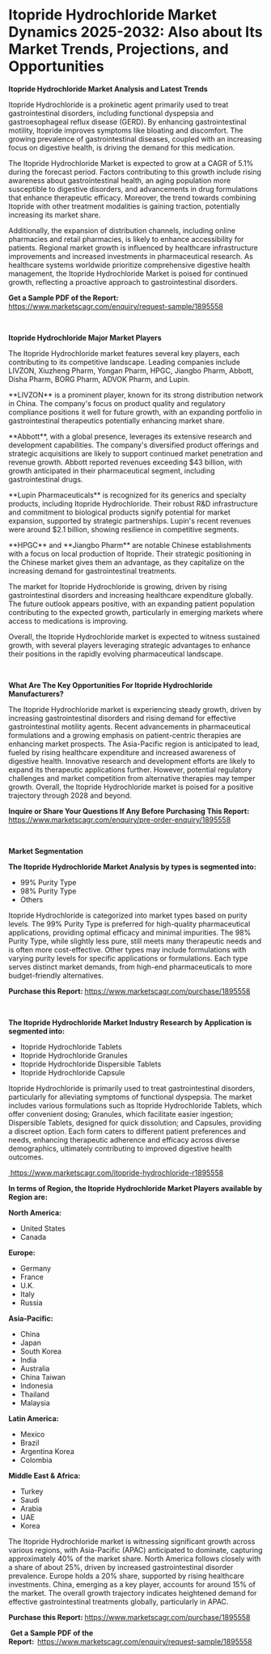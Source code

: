 <p><h1>Itopride Hydrochloride Market Dynamics 2025-2032: Also about Its Market Trends, Projections, and Opportunities</h1></p><p><strong>Itopride Hydrochloride Market Analysis and Latest Trends</strong></p>
<p><p>Itopride Hydrochloride is a prokinetic agent primarily used to treat gastrointestinal disorders, including functional dyspepsia and gastroesophageal reflux disease (GERD). By enhancing gastrointestinal motility, Itopride improves symptoms like bloating and discomfort. The growing prevalence of gastrointestinal diseases, coupled with an increasing focus on digestive health, is driving the demand for this medication.</p><p>The Itopride Hydrochloride Market is expected to grow at a CAGR of 5.1% during the forecast period. Factors contributing to this growth include rising awareness about gastrointestinal health, an aging population more susceptible to digestive disorders, and advancements in drug formulations that enhance therapeutic efficacy. Moreover, the trend towards combining Itopride with other treatment modalities is gaining traction, potentially increasing its market share.</p><p>Additionally, the expansion of distribution channels, including online pharmacies and retail pharmacies, is likely to enhance accessibility for patients. Regional market growth is influenced by healthcare infrastructure improvements and increased investments in pharmaceutical research. As healthcare systems worldwide prioritize comprehensive digestive health management, the Itopride Hydrochloride Market is poised for continued growth, reflecting a proactive approach to gastrointestinal disorders.</p></p>
<p><strong>Get a Sample PDF of the Report:&nbsp;</strong> <a href="https://www.marketscagr.com/enquiry/request-sample/1895558?utm_campaign=2517&utm_medium=2&utm_source=Github&utm_content=ia&utm_term=19042025&utm_id=itopride-hydrochloride">https://www.marketscagr.com/enquiry/request-sample/1895558</a></p>
<p>&nbsp;</p>
<p><strong>Itopride Hydrochloride Major Market Players</strong></p>
<p><p>The Itopride Hydrochloride market features several key players, each contributing to its competitive landscape. Leading companies include LIVZON, Xiuzheng Pharm, Yongan Pharm, HPGC, Jiangbo Pharm, Abbott, Disha Pharm, BORG Pharm, ADVOK Pharm, and Lupin.</p><p>**LIVZON** is a prominent player, known for its strong distribution network in China. The company's focus on product quality and regulatory compliance positions it well for future growth, with an expanding portfolio in gastrointestinal therapeutics potentially enhancing market share.</p><p>**Abbott**, with a global presence, leverages its extensive research and development capabilities. The company's diversified product offerings and strategic acquisitions are likely to support continued market penetration and revenue growth. Abbott reported revenues exceeding $43 billion, with growth anticipated in their pharmaceutical segment, including gastrointestinal drugs.</p><p>**Lupin Pharmaceuticals** is recognized for its generics and specialty products, including Itopride Hydrochloride. Their robust R&D infrastructure and commitment to biological products signify potential for market expansion, supported by strategic partnerships. Lupin's recent revenues were around $2.1 billion, showing resilience in competitive segments.</p><p>**HPGC** and **Jiangbo Pharm** are notable Chinese establishments with a focus on local production of Itopride. Their strategic positioning in the Chinese market gives them an advantage, as they capitalize on the increasing demand for gastrointestinal treatments.</p><p>The market for Itopride Hydrochloride is growing, driven by rising gastrointestinal disorders and increasing healthcare expenditure globally. The future outlook appears positive, with an expanding patient population contributing to the expected growth, particularly in emerging markets where access to medications is improving.</p><p>Overall, the Itopride Hydrochloride market is expected to witness sustained growth, with several players leveraging strategic advantages to enhance their positions in the rapidly evolving pharmaceutical landscape.</p></p>
<p>&nbsp;</p>
<p><strong>What Are The Key Opportunities For Itopride Hydrochloride Manufacturers?</strong></p>
<p><p>The Itopride Hydrochloride market is experiencing steady growth, driven by increasing gastrointestinal disorders and rising demand for effective gastrointestinal motility agents. Recent advancements in pharmaceutical formulations and a growing emphasis on patient-centric therapies are enhancing market prospects. The Asia-Pacific region is anticipated to lead, fueled by rising healthcare expenditure and increased awareness of digestive health. Innovative research and development efforts are likely to expand its therapeutic applications further. However, potential regulatory challenges and market competition from alternative therapies may temper growth. Overall, the Itopride Hydrochloride market is poised for a positive trajectory through 2028 and beyond.</p></p>
<p><strong>Inquire or Share Your Questions If Any Before Purchasing This Report:</strong> <a href="https://www.marketscagr.com/enquiry/pre-order-enquiry/1895558?utm_campaign=2517&utm_medium=2&utm_source=Github&utm_content=ia&utm_term=19042025&utm_id=itopride-hydrochloride">https://www.marketscagr.com/enquiry/pre-order-enquiry/1895558</a></p>
<p>&nbsp;</p>
<p><strong>Market Segmentation</strong></p>
<p><strong>The Itopride Hydrochloride Market Analysis by types is segmented into:</strong></p>
<p><ul><li>99% Purity Type</li><li>98% Purity Type</li><li>Others</li></ul></p>
<p><p>Itopride Hydrochloride is categorized into market types based on purity levels. The 99% Purity Type is preferred for high-quality pharmaceutical applications, providing optimal efficacy and minimal impurities. The 98% Purity Type, while slightly less pure, still meets many therapeutic needs and is often more cost-effective. Other types may include formulations with varying purity levels for specific applications or formulations. Each type serves distinct market demands, from high-end pharmaceuticals to more budget-friendly alternatives.</p></p>
<p><strong>Purchase this Report:&nbsp;</strong><a href="https://www.marketscagr.com/purchase/1895558?utm_campaign=2517&utm_medium=2&utm_source=Github&utm_content=ia&utm_term=19042025&utm_id=itopride-hydrochloride">https://www.marketscagr.com/purchase/1895558</a></p>
<p>&nbsp;</p>
<p><strong>The Itopride Hydrochloride Market Industry Research by Application is segmented into:</strong></p>
<p><ul><li>Itopride Hydrochloride Tablets</li><li>Itopride Hydrochloride Granules</li><li>Itopride Hydrochloride Dispersible Tablets</li><li>Itopride Hydrochloride Capsule</li></ul></p>
<p><p>Itopride Hydrochloride is primarily used to treat gastrointestinal disorders, particularly for alleviating symptoms of functional dyspepsia. The market includes various formulations such as Itopride Hydrochloride Tablets, which offer convenient dosing; Granules, which facilitate easier ingestion; Dispersible Tablets, designed for quick dissolution; and Capsules, providing a discreet option. Each form caters to different patient preferences and needs, enhancing therapeutic adherence and efficacy across diverse demographics, ultimately contributing to improved digestive health outcomes.</p></p>
<p><a href="https://www.marketscagr.com/itopride-hydrochloride-r1895558?utm_campaign=2517&utm_medium=2&utm_source=Github&utm_content=ia&utm_term=19042025&utm_id=itopride-hydrochloride">&nbsp;https://www.marketscagr.com/itopride-hydrochloride-r1895558</a></p>
<p><strong>In terms of Region, the Itopride Hydrochloride Market Players available by Region are:</strong></p>
<p>
    <p> <strong> North America: </strong>
        <ul>
            <li>United States</li>
            <li>Canada</li>
        </ul>
        </p> 
    <p> <strong> Europe: </strong>
        <ul>
            <li>Germany</li>
            <li>France</li>
            <li>U.K.</li>
            <li>Italy</li>
            <li>Russia</li>
        </ul>
        </p> 
    <p> <strong> Asia-Pacific: </strong>
        <ul>
            <li>China</li>
            <li>Japan</li>
            <li>South Korea</li>
            <li>India</li>
            <li>Australia</li>
            <li>China Taiwan</li>
            <li>Indonesia</li>
            <li>Thailand</li>
            <li>Malaysia</li>
        </ul>
        </p> 
    <p> <strong> Latin America: </strong>
        <ul>
            <li>Mexico</li>
            <li>Brazil</li>
            <li>Argentina Korea</li>
            <li>Colombia</li>
        </ul>
        </p> 
    <p> <strong> Middle East & Africa: </strong>
        <ul>
            <li>Turkey</li>
            <li>Saudi</li>
            <li>Arabia</li>
            <li>UAE</li>
            <li>Korea</li>
        </ul>
    </p>
    </p>
<p><p>The Itopride Hydrochloride market is witnessing significant growth across various regions, with Asia-Pacific (APAC) anticipated to dominate, capturing approximately 40% of the market share. North America follows closely with a share of about 25%, driven by increased gastrointestinal disorder prevalence. Europe holds a 20% share, supported by rising healthcare investments. China, emerging as a key player, accounts for around 15% of the market. The overall growth trajectory indicates heightened demand for effective gastrointestinal treatments globally, particularly in APAC.</p></p>
<p><strong>Purchase this Report: </strong><a href="https://www.marketscagr.com/purchase/1895558?utm_campaign=2517&utm_medium=2&utm_source=Github&utm_content=ia&utm_term=19042025&utm_id=itopride-hydrochloride">https://www.marketscagr.com/purchase/1895558</a></p>
<p>&nbsp;<strong>Get a Sample PDF of the Report:&nbsp;&nbsp;</strong><a href="https://www.marketscagr.com/enquiry/request-sample/1895558?utm_campaign=2517&utm_medium=2&utm_source=Github&utm_content=ia&utm_term=19042025&utm_id=itopride-hydrochloride">https://www.marketscagr.com/enquiry/request-sample/1895558</a></p>
<p><strong></strong></p>
<p><p></p><p></p><p></p></p>
